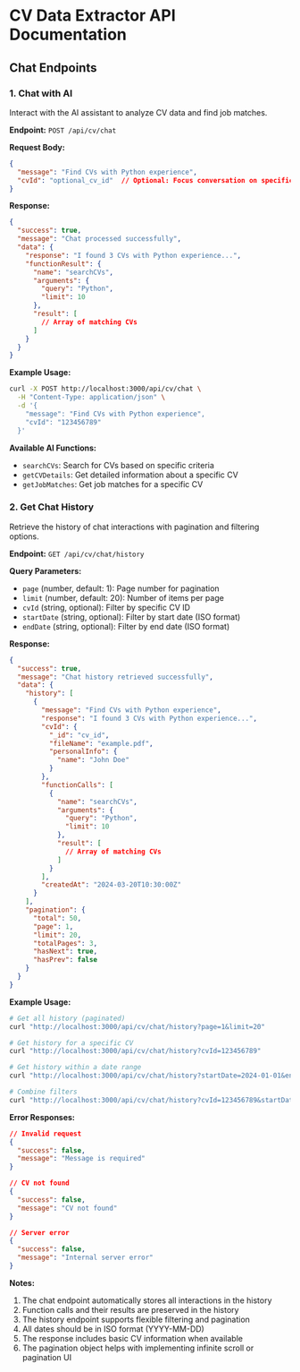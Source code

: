 # CV Data Extractor API Documentation

## Chat Endpoints

### 1. Chat with AI
Interact with the AI assistant to analyze CV data and find job matches.

**Endpoint:** `POST /api/cv/chat`

**Request Body:**
```json
{
  "message": "Find CVs with Python experience",
  "cvId": "optional_cv_id"  // Optional: Focus conversation on specific CV
}
```

**Response:**
```json
{
  "success": true,
  "message": "Chat processed successfully",
  "data": {
    "response": "I found 3 CVs with Python experience...",
    "functionResult": {
      "name": "searchCVs",
      "arguments": {
        "query": "Python",
        "limit": 10
      },
      "result": [
        // Array of matching CVs
      ]
    }
  }
}
```

**Example Usage:**
```bash
curl -X POST http://localhost:3000/api/cv/chat \
  -H "Content-Type: application/json" \
  -d '{
    "message": "Find CVs with Python experience",
    "cvId": "123456789"
  }'
```

**Available AI Functions:**
- `searchCVs`: Search for CVs based on specific criteria
- `getCVDetails`: Get detailed information about a specific CV
- `getJobMatches`: Get job matches for a specific CV

### 2. Get Chat History
Retrieve the history of chat interactions with pagination and filtering options.

**Endpoint:** `GET /api/cv/chat/history`

**Query Parameters:**
- `page` (number, default: 1): Page number for pagination
- `limit` (number, default: 20): Number of items per page
- `cvId` (string, optional): Filter by specific CV ID
- `startDate` (string, optional): Filter by start date (ISO format)
- `endDate` (string, optional): Filter by end date (ISO format)

**Response:**
```json
{
  "success": true,
  "message": "Chat history retrieved successfully",
  "data": {
    "history": [
      {
        "message": "Find CVs with Python experience",
        "response": "I found 3 CVs with Python experience...",
        "cvId": {
          "_id": "cv_id",
          "fileName": "example.pdf",
          "personalInfo": {
            "name": "John Doe"
          }
        },
        "functionCalls": [
          {
            "name": "searchCVs",
            "arguments": {
              "query": "Python",
              "limit": 10
            },
            "result": [
              // Array of matching CVs
            ]
          }
        ],
        "createdAt": "2024-03-20T10:30:00Z"
      }
    ],
    "pagination": {
      "total": 50,
      "page": 1,
      "limit": 20,
      "totalPages": 3,
      "hasNext": true,
      "hasPrev": false
    }
  }
}
```

**Example Usage:**
```bash
# Get all history (paginated)
curl "http://localhost:3000/api/cv/chat/history?page=1&limit=20"

# Get history for a specific CV
curl "http://localhost:3000/api/cv/chat/history?cvId=123456789"

# Get history within a date range
curl "http://localhost:3000/api/cv/chat/history?startDate=2024-01-01&endDate=2024-03-20"

# Combine filters
curl "http://localhost:3000/api/cv/chat/history?cvId=123456789&startDate=2024-01-01&endDate=2024-03-20&page=1&limit=10"
```

**Error Responses:**
```json
// Invalid request
{
  "success": false,
  "message": "Message is required"
}

// CV not found
{
  "success": false,
  "message": "CV not found"
}

// Server error
{
  "success": false,
  "message": "Internal server error"
}
```

**Notes:**
1. The chat endpoint automatically stores all interactions in the history
2. Function calls and their results are preserved in the history
3. The history endpoint supports flexible filtering and pagination
4. All dates should be in ISO format (YYYY-MM-DD)
5. The response includes basic CV information when available
6. The pagination object helps with implementing infinite scroll or pagination UI 